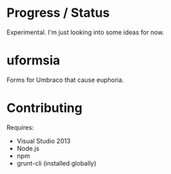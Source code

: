 # Progress / Status
Experimental. I'm just looking into some ideas for now.

# uformsia
Forms for Umbraco that cause euphoria.

# Contributing
Requires:
* Visual Studio 2013
* Node.js
* npm
* grunt-cli (installed globally)